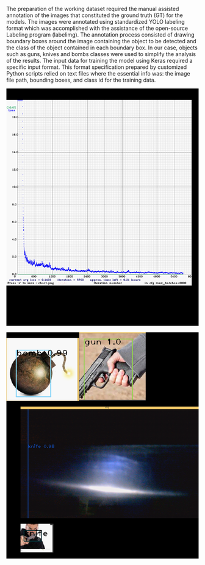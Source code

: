 The preparation of the working dataset required the manual assisted annotation of the images that constituted the ground truth (GT) for the models. The images were annotated using standardized YOLO labeling format which was accomplished with the assistance of the open-source Labeling program (labelimg). The annotation process consisted of drawing boundary boxes around the image containing the object to be detected and the class of the object contained in each boundary box. In our case, objects such as guns, knives and bombs classes were used to simplify the analysis of the results. The input data for training the model using Keras required a specific input format. This format specification prepared by customized Python scripts relied on text files where the essential info was: the image file path, bounding boxes, and class id for the training data. 

![img.png](img.png)



![img_1.png](img_1.png)
